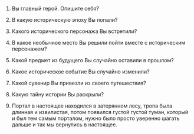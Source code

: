 1. Вы главный герой. Опишите себя?

2. В какую историческую эпоху Вы попали?

3. Какого исторического персонажа Вы встретили?

4. В какое необычное место Вы решили пойти вместе с историческим персонажем?

5. Какой предмет из будущего Вы случайно оставили в прошлом?

6. Какое историческое событие Вы случайно изменили?

7. Какой сувенир Вы привезли из своего путешествия?

8. Какую тайну истории Вы раскрыли?

9. Портал в настоящее находился в затерянном лесу, тропа была длинная и извилистая, потом появился густой густой туман, который и был тем самым порталом, нужно было просто уверенно шагать дальше и так мы вернулись в настоящее.
